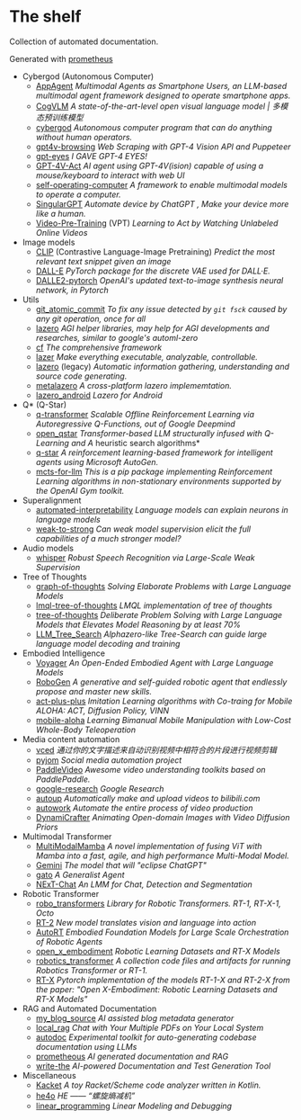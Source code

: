 # The shelf

Collection of automated documentation.

Generated with [prometheus](https://github.com/james4ever0/prometheus)

- Cybergod (Autonomous Computer)
    - [AppAgent](https://james4ever0.github.io/AppAgent) *Multimodal Agents as Smartphone Users, an LLM-based multimodal agent framework designed to operate smartphone apps.*
    - [CogVLM](https://james4ever0.github.io/CogVLM) *A state-of-the-art-level open visual language model | 多模态预训练模型*
    - [cybergod](https://james4ever0.github.io/cybergod_doc) *Autonomous computer program that can do anything without human operators.*
    - [gpt4v-browsing](https://james4ever0.github.io/gpt4v-browsing) *Web Scraping with GPT-4 Vision API and Puppeteer*
    - [gpt-eyes](https://james4ever0.github.io/gpt-eyes) *I GAVE GPT-4 EYES!*
    - [GPT-4V-Act](https://james4ever0.github.io/GPT-4V-Act) *AI agent using GPT-4V(ision) capable of using a mouse/keyboard to interact with web UI*
    - [self-operating-computer](https://james4ever0.github.io/self-operating-computer) *A framework to enable multimodal models to operate a computer.*
    - [SingularGPT](https://james4ever0.github.io/SingularGPT) *Automate device by ChatGPT , Make your device more like a human.*
    - [Video-Pre-Training](https://james4ever0.github.io/Video-Pre-Training) (VPT) *Learning to Act by Watching Unlabeled Online Videos*
- Image models
    - [CLIP](https://james4ever0.github.io/CLIP) (Contrastive Language-Image Pretraining) *Predict the most relevant text snippet given an image*
    - [DALL-E](https://james4ever0.github.io/DALL-E) *PyTorch package for the discrete VAE used for DALL·E.*
    - [DALLE2-pytorch](https://james4ever0.github.io/DALLE2-pytorch)  *OpenAI's updated text-to-image synthesis neural network, in Pytorch*
- Utils
    - [git_atomic_commit](https://james4ever0.github.io/git_atomic_commit) *To fix any issue detected by `git fsck` caused by any git operation, once for all*
    - [lazero](https://james4ever0.github.io/lazero) *AGI helper libraries, may help for AGI developments and researches, similar to google's automl-zero*
    - [cf](https://james4ever0.github.io/cf_doc) *The comprehensive framework*
    - [lazer](https://james4ever0.github.io/lazer_doc) *Make everything executable, analyzable, controllable.*
    - [lazero](https://james4ever0.github.io/lazero_doc) (legacy) *Automatic information gathering, understanding and source code generating.*
    - [metalazero](https://james4ever0.github.io/metalazero_doc) *A cross-platform lazero implememtation.*
    - [lazero_android](https://james4ever0.github.io/lazero_android_doc) *Lazero for Android*
- Q* (Q-Star)
    - [q-transformer](https://james4ever0.github.io/q-transformer) *Scalable Offline Reinforcement Learning via Autoregressive Q-Functions, out of Google Deepmind*
    - [open_qstar](https://james4ever0.github.io/open_qstar) *Transformer-based LLM structurally infused with Q-Learning and A* heuristic search algorithms* 
    - [q-star](https://james4ever0.github.io/q-star) *A reinforcement learning-based framework for intelligent agents using Microsoft AutoGen.*
    - [mcts-for-llm](https://james4ever0.github.io/mcts-for-llm) *This is a pip package implementing Reinforcement Learning algorithms in non-stationary environments supported by the OpenAI Gym toolkit.*
- Superalignment
    - [automated-interpretability](https://james4ever0.github.io/automated-interpretability) *Language models can explain neurons in language models*
    - [weak-to-strong](https://james4ever0.github.io/weak-to-strong) *Can weak model supervision elicit the full capabilities of a much stronger model?*
- Audio models
    - [whisper](https://james4ever0.github.io/whisper) *Robust Speech Recognition via Large-Scale Weak Supervision*
- Tree of Thoughts
    - [graph-of-thoughts](https://james4ever0.github.io/graph-of-thoughts) *Solving Elaborate Problems with Large Language Models*
    - [lmql-tree-of-thoughts](https://james4ever0.github.io/lmql-tree-of-thoughts) *LMQL implementation of tree of thoughts*
    - [tree-of-thoughts](https://james4ever0.github.io/tree-of-thoughts) *Deliberate Problem Solving with Large Language Models that Elevates Model Reasoning by at least 70%*
    - [LLM_Tree_Search](https://james4ever0.github.io/LLM_Tree_Search) *Alphazero-like Tree-Search can guide large language model decoding and training*
- Embodied Intelligence
    - [Voyager](https://james4ever0.github.io/Voyager) *An Open-Ended Embodied Agent with Large Language Models*
    - [RoboGen](https://james4ever0.github.io/RoboGen) *A generative and self-guided robotic agent that endlessly propose and master new skills.* 
    - [act-plus-plus](https://james4ever0.github.io/act-plus-plus) *Imitation Learning algorithms with Co-traing for Mobile ALOHA: ACT, Diffusion Policy, VINN*
    - [mobile-aloha](https://james4ever0.github.io/mobile-aloha) *Learning Bimanual Mobile Manipulation with Low-Cost Whole-Body Teleoperation*
- Media content automation
    - [vced](https://james4ever0.github.io/vced) *通过你的文字描述来自动识别视频中相符合的片段进行视频剪辑*
    - [pyjom](https://james4ever0.github.io/pyjom_doc) *Social media automation project*
    - [PaddleVideo](https://james4ever0.github.io/PaddleVideo) *Awesome video understanding toolkits based on PaddlePaddle.*
    - [google-research](https://james4ever0.github.io/google-research) *Google Research*
    - [autoup](https://james4ever0.github.io/autoup_doc) *Automatically make and upload videos to bilibili.com*
    - [autowork](https://james4ever0.github.io/autowork_doc) *Automate the entire process of video production*
    - [DynamiCrafter](https://james4ever0.github.io/DynamiCrafter) *Animating Open-domain Images with Video Diffusion Priors*
- Multimodal Transformer
    - [MultiModalMamba](https://james4ever0.github.io/MultiModalMamba) *A novel implementation of fusing ViT with Mamba into a fast, agile, and high performance Multi-Modal Model.*
    - [Gemini](https://james4ever0.github.io/Gemini) *The model that will "eclipse ChatGPT"*
    - [gato](https://james4ever0.github.io/gato) *A Generalist Agent*
    - [NExT-Chat](https://james4ever0.github.io/NExT-Chat) *An LMM for Chat, Detection and Segmentation*
- Robotic Transformer
    - [robo_transformers](https://james4ever0.github.io/robo_transformers) *Library for Robotic Transformers. RT-1, RT-X-1, Octo*
    - [RT-2](https://james4ever0.github.io/RT-2) *New model translates vision and language into action*
    - [AutoRT](https://james4ever0.github.io/AutoRT) *Embodied Foundation Models for Large Scale Orchestration of Robotic Agents*
    - [open_x_embodiment](https://james4ever0.github.io/open_x_embodiment) *Robotic Learning Datasets and RT-X Models*
    - [robotics_transformer](https://james4ever0.github.io/robotics_transformer) *A collection code files and artifacts for running Robotics Transformer or RT-1.*
    - [RT-X](https://james4ever0.github.io/RT-X) *Pytorch implementation of the models RT-1-X and RT-2-X from the paper: "Open X-Embodiment: Robotic Learning Datasets and RT-X Models"*
- RAG and Automated Documentation
    - [my_blog_source](https://james4ever0.github.io/my_blog_source) *AI assisted blog metadata generator*
    - [local_rag](https://james4ever0.github.io/local_rag) *Chat with Your Multiple PDFs on Your Local System*
    - [autodoc](https://james4ever0.github.io/autodoc)  *Experimental toolkit for auto-generating codebase documentation using LLMs*
    - [prometheous](https://james4ever0.github.io/prometheous_doc) *AI generated documentation and RAG*
    - [write-the](https://james4ever0.github.io/write-the) *AI-powered Documentation and Test Generation Tool*
- Miscellaneous
    - [Kacket](https://james4ever0.github.io/Kacket) *A toy Racket/Scheme code analyzer written in Kotlin.*
    - [he4o](https://james4ever0.github.io/he4o) *HE —— “螺旋熵减机”*
    - [linear_programming](https://james4ever0.github.io/linear_programming_doc) *Linear Modeling and Debugging*
